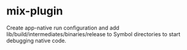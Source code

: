 # mix-plugin

Create app-native run configuration and add lib/build/intermediates/binaries/release to Symbol directories to start debugging native code.
